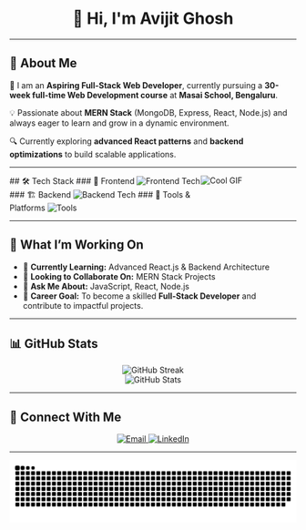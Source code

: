 <h1 align="center">👋 Hi, I'm Avijit Ghosh</h1>

<!-- <p align="center">
  <img src="https://camo.githubusercontent.com/e42ded7a7a9432d2eaf75fa68f4b7a310b2437a908800021bbb54aabf0675641/68747470733a2f2f6d65646961332e67697068792e636f6d2f6d656469612f76312e59326c6b505463354d4749334e6a4578646e46704f476c73616d31354e4868754f584a33626e6c784d3245314e444a364d4464325a586c745a6d4e6b5a6e7078596a646964795a6c634431324d563970626e526c636d35686246396e61575a66596e6c666157516d593351395a772f4c3152317476493973766b495777705659722f67697068792e676966" alt="Cool GIF" width="60%">
</p> -->
---

## 🌟 About Me  

🚀 I am an **Aspiring Full-Stack Web Developer**, currently pursuing a **30-week full-time Web Development course** at **Masai School, Bengaluru**.  

💡 Passionate about **MERN Stack** (MongoDB, Express, React, Node.js) and always eager to learn and grow in a dynamic environment.  

🔍 Currently exploring **advanced React patterns** and **backend optimizations** to build scalable applications.

---

<div style="display: grid; grid-template-columns: 2fr 1fr;">
  <div>
  ## 🛠️ Tech Stack
  ### 🚀 Frontend <img src="https://skillicons.dev/icons?i=html,css,js,react,redux" alt="Frontend Tech" width="400px"> 
  ### 🏗 Backend <img src="https://skillicons.dev/icons?i=nodejs,express,mongodb,mysql,firebase" alt="Backend Tech" width="400px"> 
  ### 🔧 Tools & Platforms <img src="https://skillicons.dev/icons?i=git,github,vscode,postman,figma" alt="Tools" width="400px">
  </div>
  <div>
    <img src="https://camo.githubusercontent.com/e42ded7a7a9432d2eaf75fa68f4b7a310b2437a908800021bbb54aabf0675641/68747470733a2f2f6d65646961332e67697068792e636f6d2f6d656469612f76312e59326c6b505463354d4749334e6a4578646e46704f476c73616d31354e4868754f584a33626e6c784d3245314e444a364d4464325a586c745a6d4e6b5a6e7078596a646964795a6c634431324d563970626e526c636d35686246396e61575a66596e6c666157516d593351395a772f4c3152317476493973766b495777705659722f67697068792e676966" alt="Cool GIF" width="250">
  </div>
</div>


---

## 📌 What I’m Working On

- 🌱 **Currently Learning:** Advanced React.js & Backend Architecture
- 🔭 **Looking to Collaborate On:** MERN Stack Projects
- 💬 **Ask Me About:** JavaScript, React, Node.js
- 🎯 **Career Goal:** To become a skilled **Full-Stack Developer** and contribute to impactful projects.  

---

## 📊 GitHub Stats
<p align="center">
  <img src="https://github-readme-streak-stats.herokuapp.com/?user=Avi7877489&theme=radical&hide_border=true" alt="GitHub Streak" />
  <br>
  <img src="https://github-readme-stats.vercel.app/api?username=Avi7877489&show_icons=true&theme=radical" alt="GitHub Stats">
</p>

---

## 🔗 Connect With Me

<p align="center">
  <a href="mailto:avi7877489@gmail.com">
    <img src="https://img.shields.io/badge/Email-D14836?style=for-the-badge&logo=gmail&logoColor=white" alt="Email">
  </a>
  <a href="https://www.linkedin.com/in/avijit-ghosh-208798204/" target="_blank">
    <img src="https://img.shields.io/badge/LinkedIn-0A66C2?style=for-the-badge&logo=linkedin&logoColor=white" alt="LinkedIn">
  </a>
</p>

---

<p align="center">
  <img src="https://raw.githubusercontent.com/platane/snk/output/github-contribution-grid-snake-dark.svg" alt="GitHub Contribution Snake">
</p>
